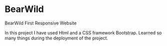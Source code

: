# BearWild
BearWild First Responsive Website

In this project I have used Html and a CSS framework Bootstrap. Learned so many things during the deployment of the project.
